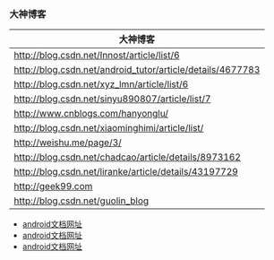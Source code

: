 ### 大神博客

|大神博客|
|------|
|http://blog.csdn.net/Innost/article/list/6|
|http://blog.csdn.net/android_tutor/article/details/4677783|
|http://blog.csdn.net/xyz_lmn/article/list/6|
|http://blog.csdn.net/sinyu890807/article/list/7|
|http://www.cnblogs.com/hanyonglu/|
|http://blog.csdn.net/xiaominghimi/article/list/|
|http://weishu.me/page/3/|
|http://blog.csdn.net/chadcao/article/details/8973162|
|http://blog.csdn.net/liranke/article/details/43197729|
|http://geek99.com|
|http://blog.csdn.net/guolin_blog|            

+ [android文档网址](http://www.androiddevtools.cn/)
+ [android文档网址](http://www.android-doc.com)
+ [android文档网址](https://www.jetbrains.com)
